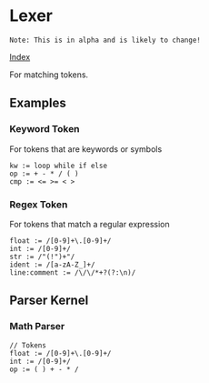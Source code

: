 # Lexer

```
Note: This is in alpha and is likely to change!
```

[Index](/)

For matching tokens.

## Examples

### Keyword Token

For tokens that are keywords or symbols

```
kw := loop while if else
op := + - * / ( )
cmp := <= >= < >
```

### Regex Token

For tokens that match a regular expression

```
float := /[0-9]+\.[0-9]+/
int := /[0-9]+/
str := /"(!")+"/
ident := /[a-zA-Z_]+/
line:comment := /\/\/*+?(?:\n)/
```

## Parser Kernel

### Math Parser

```
// Tokens
float := /[0-9]+\.[0-9]+/
int := /[0-9]+/
op := ( ) + - * /
```